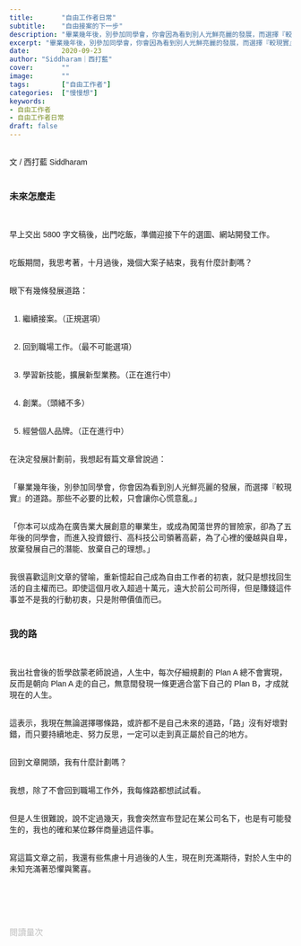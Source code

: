 ```yaml
---
title:       "自由工作者日常"
subtitle:    "自由接案的下一步"
description: "畢業幾年後，別參加同學會，你會因為看到別人光鮮亮麗的發展，而選擇『較現實』的道路。那些不必要的比較，只會讓你心慌意亂..."
excerpt: "畢業幾年後，別參加同學會，你會因為看到別人光鮮亮麗的發展，而選擇『較現實』的道路。那些不必要的比較，只會讓你心慌意亂..."
date:        2020-09-23
author: "Siddharam｜西打藍"
cover:       ""
image:       ""
tags:        ["自由工作者"]
categories:  ["慢慢想"]
keywords:
- 自由工作者
- 自由工作者日常
draft: false
---
```


<article style="font-family: 'Noto Sans TC', '微軟正黑體', sans-serif; font-weight: 300;">

<br>文 / 西打藍 Siddharam<br><br>

<h3 class="article-h1-color">未來怎麼走</h3><br>


早上交出 5800 字文稿後，出門吃飯，準備迎接下午的選圖、網站開發工作。<br><br>

吃飯期間，我思考著，十月過後，幾個大案子結束，我有什麼計劃嗎？<br><br>

眼下有幾條發展道路：<br><br>

1. 繼續接案。（正規選項）<br><br>

2. 回到職場工作。（最不可能選項）<br><br>

3. 學習新技能，擴展新型業務。（正在進行中）<br><br>

4. 創業。（頭緒不多）<br><br>

5. 經營個人品牌。（正在進行中）<br><br>

在決定發展計劃前，我想起有篇文章曾說過：<br><br>

「畢業幾年後，別參加同學會，你會因為看到別人光鮮亮麗的發展，而選擇『較現實』的道路。那些不必要的比較，只會讓你心慌意亂。」<br><br>

「你本可以成為在廣告業大展創意的畢業生，或成為闖蕩世界的冒險家，卻為了五年後的同學會，而進入投資銀行、高科技公司領著高薪，為了心裡的優越與自卑，放棄發展自己的潛能、放棄自己的理想。」<br><br>

我很喜歡這則文章的譬喻，重新憶起自己成為自由工作者的初衷，就只是想找回生活的自主權而已。即使這個月收入超過十萬元，遠大於前公司所得，但是賺錢這件事並不是我的行動初衷，只是附帶價值而已。<br><br>


<h3 class="article-h1-color">我的路</h3><br>

我出社會後的哲學啟蒙老師說過，人生中，每次仔細規劃的 Plan A 總不會實現，反而是朝向 Plan A 走的自己，無意間發現一條更適合當下自己的 Plan B，才成就現在的人生。<br><br>

這表示，我現在無論選擇哪條路，或許都不是自己未來的道路，「路」沒有好壞對錯，而只要持續地走、努力反思，一定可以走到真正屬於自己的地方。<br><br>

回到文章開頭，我有什麼計劃嗎？<br><br>

我想，除了不會回到職場工作外，我每條路都想試試看。<br><br>

但是人生很難說，說不定過幾天，我會突然宣布登記在某公司名下，也是有可能發生的，我也的確和某位夥伴商量過這件事。<br><br>

寫這篇文章之前，我還有些焦慮十月過後的人生，現在則充滿期待，對於人生中的未知充滿著恐懼與驚喜。<br><br>



<br><br><br>

</article>

<div style="color: #bfbfbf; font-size: 15px;" id="busuanzi_container_page_pv">
  閱讀量<span id="busuanzi_value_page_pv"></span>次
</div>

<script src="../../js/post.js"></script>




